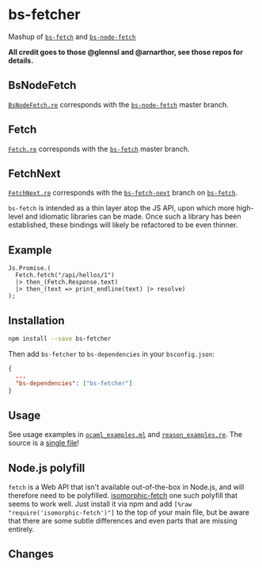 # bs-fetcher

Mashup of [`bs-fetch`](https://github.com/reasonml-community/bs-fetch) and [`bs-node-fetch`](https://github.com/arnarthor/bs-node-fetch)

**All credit goes to those @glennsl and @arnarthor, see those repos for details.**

## BsNodeFetch

[`BsNodeFetch.re`](./src/BsNodeFetch.re) corresponds with the [`bs-node-fetch`](https://github.com/arnarthor/bs-node-fetch) master branch.

## Fetch

[`Fetch.re`](./src/Fetch.re) corresponds with the [`bs-fetch`](https://github.com/reasonml-community/bs-fetch/) master branch.

## FetchNext

[`FetchNext.re`](./src/FetchNext.re) corresponds with the [`bs-fetch-next`](https://github.com/reasonml-community/bs-fetch/tree/next) branch on [`bs-fetch`](https://github.com/reasonml-community/bs-fetch).

`bs-fetch` is intended as a thin layer atop the JS API, upon which more high-level and idiomatic libraries can be made. Once such a library has been established, these bindings will likely be refactored to be even thinner.

## Example

```reason
Js.Promise.(
  Fetch.fetch("/api/hellos/1")
  |> then_(Fetch.Response.text)
  |> then_(text => print_endline(text) |> resolve)
);
```

## Installation

```sh
npm install --save bs-fetcher
```

Then add `bs-fetcher` to `bs-dependencies` in your `bsconfig.json`:

```json
{
  ...
  "bs-dependencies": ["bs-fetcher"]
}
```

## Usage

See usage examples in [`ocaml_examples.ml`](https://github.com/reasonml-community/bs-fetch/blob/master/examples/ocaml_examples.ml) and [`reason_examples.re`](https://github.com/reasonml-community/bs-fetch/blob/master/examples/reason_examples.re). The source is a [single file](https://github.com/reasonml-community/bs-fetch/blob/master/src/Fetch.ml)!

## Node.js polyfill

`fetch` is a Web API that isn't available out-of-the-box in Node.js, and will therefore need to be polyfilled. [isomorphic-fetch](https://github.com/matthew-andrews/isomorphic-fetch) one such polyfill that seems to work well. Just install it via npm and add `[%raw "require('isomorphic-fetch')"]` to the top of your main file, but be aware that there are some subtle differences and even parts that are missing entirely.

## Changes
